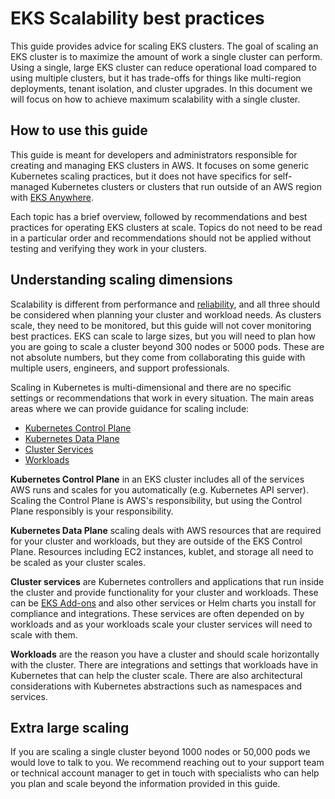 # EKS Scalability best practices
This guide provides advice for scaling EKS clusters. The goal of scaling an EKS cluster is to maximize the amount of work a single cluster can perform. Using a single, large EKS cluster can reduce operational load compared to using multiple clusters, but it has trade-offs for things like multi-region deployments, tenant isolation, and cluster upgrades. In this document we will focus on how to achieve maximum scalability with a single cluster.

## How to use this guide
This guide is meant for developers and administrators responsible for creating and managing EKS clusters in AWS. It focuses on some generic Kubernetes scaling practices, but it does not have specifics for self-managed Kubernetes clusters or clusters that run outside of an AWS region with [EKS Anywhere](https://anywhere.eks.amazonaws.com/).

Each topic has a brief overview, followed by recommendations and best practices for operating EKS clusters at scale. Topics do not need to be read in a particular order and recommendations should not be applied without testing and verifying they work in your clusters.

## Understanding scaling dimensions
Scalability is different from performance and [reliability](https://aws.github.io/aws-eks-best-practices/reliability/docs/), and all three should be considered when planning your cluster and workload needs. As clusters scale, they need to be monitored, but this guide will not cover monitoring best practices. EKS can scale to large sizes, but you will need to plan how you are going to scale a cluster beyond 300 nodes or 5000 pods. These are not absolute numbers, but they come from collaborating this guide with multiple users, engineers, and support professionals.

Scaling in Kubernetes is multi-dimensional and there are no specific settings or recommendations that work in every situation. The main areas areas where we can provide guidance for scaling include:

* [Kubernetes Control Plane](control-plane)
* [Kubernetes Data Plane](data-plane)
* [Cluster Services](cluster-services)
* [Workloads](workloads)

**Kubernetes Control Plane** in an EKS cluster includes all of the services AWS runs and scales for you automatically (e.g. Kubernetes API server). Scaling the Control Plane is AWS's responsibility, but using the Control Plane responsibly is your responsibility.

**Kubernetes Data Plane** scaling deals with AWS resources that are required for your cluster and workloads, but they are outside of the EKS Control Plane. Resources including EC2 instances, kublet, and storage all need to be scaled as your cluster scales.

**Cluster services** are Kubernetes controllers and applications that run inside the cluster and provide functionality for your cluster and workloads. These can be [EKS Add-ons](https://docs.aws.amazon.com/eks/latest/userguide/eks-add-ons.html) and also other services or Helm charts you install for compliance and integrations. These services are often depended on by workloads and as your workloads scale your cluster services will need to scale with them.

**Workloads** are the reason you have a cluster and should scale horizontally with the cluster. There are integrations and settings that workloads have in Kubernetes that can help the cluster scale. There are also architectural considerations with Kubernetes abstractions such as namespaces and services.

## Extra large scaling
If you are scaling a single cluster beyond 1000 nodes or 50,000 pods we would love to talk to you. We recommend reaching out to your support team or technical account manager to get in touch with specialists who can help you plan and scale beyond the information provided in this guide.
